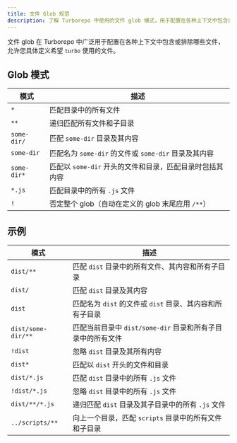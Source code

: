 ```yaml
---
title: 文件 Glob 规范
description: 了解 Turborepo 中使用的文件 glob 模式，用于配置在各种上下文中包含或排除哪些文件
---
```




文件 glob 在 Turborepo 中广泛用于配置在各种上下文中包含或排除哪些文件，允许您具体定义希望 `turbo` 使用的文件。

## Glob 模式

| 模式 | 描述 |
| --- | --- |
| `*` | 匹配目录中的所有文件 |
| `**` | 递归匹配所有文件和子目录 |
| `some-dir/` | 匹配 `some-dir` 目录及其内容 |
| `some-dir` | 匹配名为 `some-dir` 的文件或 `some-dir` 目录及其内容 |
| `some-dir*` | 匹配以 `some-dir` 开头的文件和目录，匹配目录时包括其内容 |
| `*.js` | 匹配目录中的所有 `.js` 文件 |
| `!` | 否定整个 glob（自动在定义的 glob 末尾应用 `/**`） |

## 示例

| 模式 | 描述 |
| --- | --- |
| `dist/**` | 匹配 `dist` 目录中的所有文件、其内容和所有子目录 |
| `dist/` | 匹配 `dist` 目录及其内容 |
| `dist` | 匹配名为 `dist` 的文件或 `dist` 目录、其内容和所有子目录 |
| `dist/some-dir/**` | 匹配当前目录中 `dist/some-dir` 目录和所有子目录中的所有文件 |
| `!dist` | 忽略 `dist` 目录及其所有内容 |
| `dist*` | 匹配以 `dist` 开头的文件和目录 |
| `dist/*.js` | 匹配 `dist` 目录中的所有 `.js` 文件 |
| `!dist/*.js` | 忽略 `dist` 目录中的所有 `.js` 文件 |
| `dist/**/*.js` | 递归匹配 `dist` 目录及其子目录中的所有 `.js` 文件 |
| `../scripts/**` | 向上一个目录，匹配 `scripts` 目录中的所有文件和子目录 |
